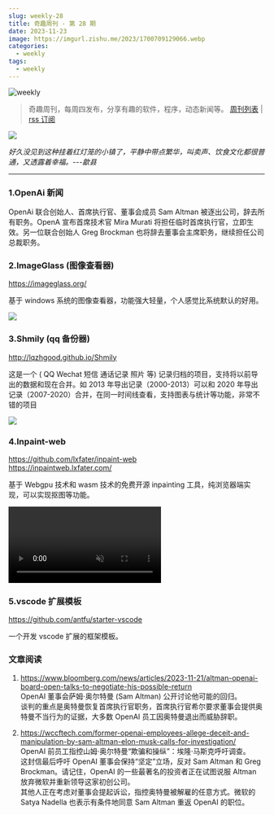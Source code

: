 ```yaml
---
slug: weekly-28
title: 奇趣周刊 - 第 28 期
date: 2023-11-23
image: https://imgurl.zishu.me/2023/1700709129066.webp
categories:
  - weekly
tags:
  - weekly
---
```


![weekly](https://imgurl.zishu.me/weekly.webp)

> 奇趣周刊，每周四发布，分享有趣的软件，程序，动态新闻等。 [周刊列表](/categories/weekly/) | [rss 订阅](/categories/weekly/index.xml)

![](https://imgurl.zishu.me/2023/1700709129066.webp)

*好久没见到这种挂着红灯笼的小镇了，平静中带点繁华，叫卖声、饮食文化都很普通，又透露着幸福。---歙县*

---

### 1.OpenAi 新闻

OpenAi 联合创始人、首席执行官、董事会成员 Sam Altman 被逐出公司，辞去所有职务。OpenA 宣布首席技术官 Mira Murati 将担任临时首席执行官，立即生效。另一位联合创始人 Greg Brockman 也将辞去董事会主席职务，继续担任公司总裁职务。

### 2.ImageGlass (图像查看器)

https://imageglass.org/

基于 windows 系统的图像查看器，功能强大轻量，个人感觉比系统默认的好用。

![](https://imgurl.zishu.me/2023/1700709121152.webp)

### 3.Shmily (qq 备份器)

http://lqzhgood.github.io/Shmily

这是一个 ( QQ Wechat 短信 通话记录 照片 等) 记录归档的项目，支持将以前导出的数据和现在合并。如 2013 年导出记录（2000-2013）可以和 2020 年导出记录（2007-2020）合并，在同一时间线查看，支持图表与统计等功能，非常不错的项目

![](https://imgurl.zishu.me/2023/1700709087069.webp)

### 4.Inpaint-web

https://github.com/lxfater/inpaint-web  
https://inpaintweb.lxfater.com/  

基于 Webgpu 技术和 wasm 技术的免费开源 inpainting 工具，纯浏览器端实现，可以实现抠图等功能。

<video src="https://user-images.githubusercontent.com/22794120/284068381-bcad4812-02ae-48bb-9e84-94dfeb7234f5.mp4" muted="muted" controls="controls"></video>

### 5.vscode 扩展模板

https://github.com/antfu/starter-vscode

一个开发 vscode 扩展的框架模板。

### 文章阅读

1. https://www.bloomberg.com/news/articles/2023-11-21/altman-openai-board-open-talks-to-negotiate-his-possible-return  
   OpenAI 董事会萨姆·奥尔特曼 (Sam Altman) 公开讨论他可能的回归。  
   谈判的重点是奥特曼恢复首席执行官职务，首席执行官希尔要求董事会提供奥特曼不当行为的证据，大多数 OpenAI 员工因奥特曼退出而威胁辞职。

2. https://wccftech.com/former-openai-employees-allege-deceit-and-manipulation-by-sam-altman-elon-musk-calls-for-investigation/  
   OpenAI 前员工指控山姆·奥尔特曼“欺骗和操纵”：埃隆·马斯克呼吁调查。  
   这封信最后呼吁 OpenAI 董事会保持“坚定”立场，反对 Sam Altman 和 Greg Brockman。请记住，OpenAI 的一些最著名的投资者正在试图说服 Altman 放弃微软并重新领导这家初创公司。  
   其他人正在考虑对董事会提起诉讼，指控奥特曼被解雇的任意方式。微软的 Satya Nadella 也表示有条件地同意 Sam Altman 重返 OpenAI 的职位。  